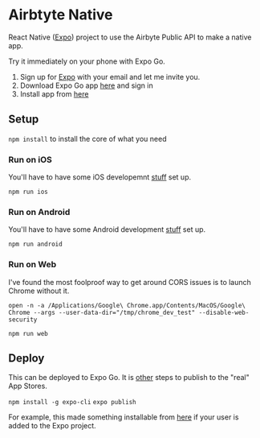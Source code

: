 # Airbtyte Native

React Native ([Expo](https://expo.dev/)) project to use the Airbyte Public API to make a native app.

Try it immediately on your phone with Expo Go.

1. Sign up for [Expo](https://expo.dev/) with your email and let me invite you.
1. Download Expo Go app [here](https://expo.dev/client) and sign in
1. Install app from [here](https://expo.dev/@brianab429/airbyte-native?serviceType=classic&distribution=expo-go)

## Setup

`npm install` to install the core of what you need

### Run on iOS

You'll have to have some iOS developemnt [stuff](https://docs.expo.dev/workflow/ios-simulator/) set up.

`npm run ios`

### Run on Android

You'll have to have some Android development [stuff](https://docs.expo.dev/workflow/android-studio-emulator/) set up.

`npm run android`

### Run on Web

I've found the most foolproof way to get around CORS issues is to launch Chrome without it.

```
open -n -a /Applications/Google\ Chrome.app/Contents/MacOS/Google\ Chrome --args --user-data-dir="/tmp/chrome_dev_test" --disable-web-security
```

`npm run web`

## Deploy

This can be deployed to Expo Go. It is [other](https://docs.expo.dev/build/setup/) steps to publish to the "real" App Stores.

`npm install -g expo-cli`
`expo publish`

For example, this made something installable from [here](https://expo.dev/@brianab429/airbyte-native?serviceType=classic&distribution=expo-go) if your user is added to the Expo project.
